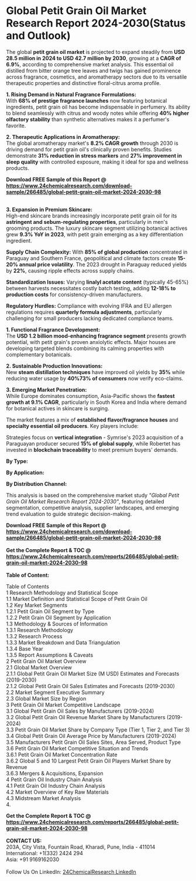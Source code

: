<h1>Global Petit Grain Oil Market Research Report 2024-2030(Status and Outlook)</h1><p>The global <strong>petit grain oil market</strong> is projected to expand steadily from <strong>USD 28.5 million in 2024 to USD 42.7 million by 2030</strong>, growing at a <strong>CAGR of 6.9%</strong>, according to comprehensive market analysis. This essential oil distilled from bitter orange tree leaves and twigs has gained prominence across fragrance, cosmetics, and aromatherapy sectors due to its versatile therapeutic properties and distinctive floral-citrus aroma profile.</p><p><strong>1. Rising Demand in Natural Fragrance Formulations:</strong><br>
With <strong>68% of prestige fragrance launches</strong> now featuring botanical ingredients, petit grain oil has become indispensable in perfumery. Its ability to blend seamlessly with citrus and woody notes while offering <strong>40% higher olfactory stability</strong> than synthetic alternatives makes it a perfumer's favorite.</p><p><strong>2. Therapeutic Applications in Aromatherapy:</strong><br>
The global aromatherapy market's <strong>8.2% CAGR growth</strong> through 2030 is driving demand for petit grain oil's clinically proven benefits. Studies demonstrate <strong>31% reduction in stress markers</strong> and <strong>27% improvement in sleep quality</strong> with controlled exposure, making it ideal for spa and wellness products.</p><div><b>Download FREE Sample of this Report @ 
            <a href="https://www.24chemicalresearch.com/download-sample/266485/global-petit-grain-oil-market-2024-2030-98">
            https://www.24chemicalresearch.com/download-sample/266485/global-petit-grain-oil-market-2024-2030-98</a></b></div><br><p><strong>3. Expansion in Premium Skincare:</strong><br>
High-end skincare brands increasingly incorporate petit grain oil for its <strong>astringent and sebum-regulating properties</strong>, particularly in men's grooming products. The luxury skincare segment utilizing botanical actives grew <strong>9.3% YoY in 2023</strong>, with petit grain emerging as a key differentiation ingredient.</p><p><strong>Supply Chain Complexity:</strong> With <strong>85% of global production</strong> concentrated in Paraguay and Southern France, geopolitical and climate factors create <strong>15-20% annual price volatility</strong>. The 2023 drought in Paraguay reduced yields by <strong>22%</strong>, causing ripple effects across supply chains.</p><p><strong>Standardization Issues:</strong> Varying <strong>linalyl acetate content</strong> (typically 45-65%) between harvests necessitates costly batch testing, adding <strong>12-18% to production costs</strong> for consistency-driven manufacturers.</p><p><strong>Regulatory Hurdles:</strong> Compliance with evolving IFRA and EU allergen regulations requires <strong>quarterly formula adjustments</strong>, particularly challenging for small producers lacking dedicated compliance teams.</p><p><strong>1. Functional Fragrance Development:</strong><br>
The <strong>USD 1.2 billion mood-enhancing fragrance segment</strong> presents growth potential, with petit grain's proven anxiolytic effects. Major houses are developing targeted blends combining its calming properties with complementary botanicals.</p><p><strong>2. Sustainable Production Innovations:</strong><br>
New <strong>steam distillation techniques</strong> have improved oil yields by <strong>35%</strong> while reducing water usage by <strong>40%73% of consumers</strong> now verify eco-claims.</p><p><strong>3. Emerging Market Penetration:</strong><br>
While Europe dominates consumption, Asia-Pacific shows the <strong>fastest growth at 9.1% CAGR</strong>, particularly in South Korea and India where demand for botanical actives in skincare is surging.</p><p>The market features a mix of <strong>established flavor/fragrance houses</strong> and <strong>specialty essential oil producers</strong>. Key players include:</p><p>Strategies focus on <strong>vertical integration</strong> - Symrise's 2023 acquisition of a Paraguayan producer secured <strong>15% of global supply</strong>, while Robertet has invested in <strong>blockchain traceability</strong> to meet premium buyers' demands.</p><p><strong>By Type:</strong></p><p><strong>By Application:</strong></p><p><strong>By Distribution Channel:</strong></p><p>This analysis is based on the comprehensive market study <em>"Global Petit Grain Oil Market Research Report 2024-2030"</em>, featuring detailed segmentation, competitive analysis, supplier landscapes, and emerging trend evaluation to guide strategic decision-making.</p><div><b>Download FREE Sample of this Report @ 
            <a href="https://www.24chemicalresearch.com/download-sample/266485/global-petit-grain-oil-market-2024-2030-98">
            https://www.24chemicalresearch.com/download-sample/266485/global-petit-grain-oil-market-2024-2030-98</a></b></div><br><div><b>Get the Complete Report & TOC @ 
            <a href="https://www.24chemicalresearch.com/reports/266485/global-petit-grain-oil-market-2024-2030-98">
            https://www.24chemicalresearch.com/reports/266485/global-petit-grain-oil-market-2024-2030-98</a></b></div><br>
            <b>Table of Content:</b><p>Table of Contents<br />
1 Research Methodology and Statistical Scope<br />
1.1 Market Definition and Statistical Scope of Petit Grain Oil<br />
1.2 Key Market Segments<br />
1.2.1 Petit Grain Oil Segment by Type<br />
1.2.2 Petit Grain Oil Segment by Application<br />
1.3 Methodology & Sources of Information<br />
1.3.1 Research Methodology<br />
1.3.2 Research Process<br />
1.3.3 Market Breakdown and Data Triangulation<br />
1.3.4 Base Year<br />
1.3.5 Report Assumptions & Caveats<br />
2 Petit Grain Oil Market Overview<br />
2.1 Global Market Overview<br />
2.1.1 Global Petit Grain Oil Market Size (M USD) Estimates and Forecasts (2019-2030)<br />
2.1.2 Global Petit Grain Oil Sales Estimates and Forecasts (2019-2030)<br />
2.2 Market Segment Executive Summary<br />
2.3 Global Market Size by Region<br />
3 Petit Grain Oil Market Competitive Landscape<br />
3.1 Global Petit Grain Oil Sales by Manufacturers (2019-2024)<br />
3.2 Global Petit Grain Oil Revenue Market Share by Manufacturers (2019-2024)<br />
3.3 Petit Grain Oil Market Share by Company Type (Tier 1, Tier 2, and Tier 3)<br />
3.4 Global Petit Grain Oil Average Price by Manufacturers (2019-2024)<br />
3.5 Manufacturers Petit Grain Oil Sales Sites, Area Served, Product Type<br />
3.6 Petit Grain Oil Market Competitive Situation and Trends<br />
3.6.1 Petit Grain Oil Market Concentration Rate<br />
3.6.2 Global 5 and 10 Largest Petit Grain Oil Players Market Share by Revenue<br />
3.6.3 Mergers & Acquisitions, Expansion<br />
4 Petit Grain Oil Industry Chain Analysis<br />
4.1 Petit Grain Oil Industry Chain Analysis<br />
4.2 Market Overview of Key Raw Materials<br />
4.3 Midstream Market Analysis<br />
4.</p><div><b>Get the Complete Report & TOC @ 
            <a href="https://www.24chemicalresearch.com/reports/266485/global-petit-grain-oil-market-2024-2030-98">
            https://www.24chemicalresearch.com/reports/266485/global-petit-grain-oil-market-2024-2030-98</a></b></div><br><b>CONTACT US:</b><br>
            203A, City Vista, Fountain Road, Kharadi, Pune, India - 411014<br>
            International: +1(332) 2424 294<br>
            Asia: +91 9169162030 <br><br>
            Follow Us On LinkedIn: <a href="https://www.linkedin.com/company/24chemicalresearch/">24ChemicalResearch LinkedIn</a>